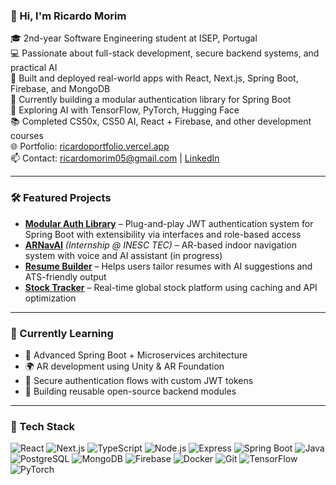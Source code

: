 ### 👋 Hi, I'm Ricardo Morim

🎓 2nd-year Software Engineering student at ISEP, Portugal  
💻 Passionate about full-stack development, secure backend systems, and practical AI  
🚀 Built and deployed real-world apps with React, Next.js, Spring Boot, Firebase, and MongoDB  
🔐 Currently building a modular authentication library for Spring Boot  
🤖 Exploring AI with TensorFlow, PyTorch, Hugging Face  
📚 Completed CS50x, CS50 AI, React + Firebase, and other development courses  
🌐 Portfolio: [ricardoportfolio.vercel.app](https://ricardoportfolio.vercel.app)  
📫 Contact: ricardomorim05@gmail.com | [LinkedIn](https://www.linkedin.com/in/ricardo-morim-208368251/)

---

### 🛠️ Featured Projects

- [**Modular Auth Library**](https://github.com/RicardoMorim/auth-Provider/) – Plug-and-play JWT authentication system for Spring Boot with extensibility via interfaces and role-based access
- [**ARNavAI**](https://inesctec.pt/en) *(Internship @ INESC TEC)* – AR-based indoor navigation system with voice and AI assistant (in progress)
- [**Resume Builder**](https://github.com/RicardoMorim/resume-builder) – Helps users tailor resumes with AI suggestions and ATS-friendly output
- [**Stock Tracker**](https://github.com/RicardoMorim/Stock_Information) – Real-time global stock platform using caching and API optimization

---

### 🧠 Currently Learning

- 🧱 Advanced Spring Boot + Microservices architecture  
- 🌍 AR development using Unity & AR Foundation  
- 🔐 Secure authentication flows with custom JWT tokens  
- 🧵 Building reusable open-source backend modules

---

### 🧰 Tech Stack

![React](https://img.shields.io/badge/React-61DAFB?logo=react&logoColor=black)
![Next.js](https://img.shields.io/badge/Next.js-000000?logo=next.js&logoColor=white)
![TypeScript](https://img.shields.io/badge/TypeScript-3178C6?logo=typescript&logoColor=white)
![Node.js](https://img.shields.io/badge/Node.js-339933?logo=node.js&logoColor=white)
![Express](https://img.shields.io/badge/Express-000000?logo=express&logoColor=white)
![Spring Boot](https://img.shields.io/badge/Spring_Boot-6DB33F?logo=springboot&logoColor=white)
![Java](https://img.shields.io/badge/Java-007396?logo=java&logoColor=white)
![PostgreSQL](https://img.shields.io/badge/PostgreSQL-4169E1?logo=postgresql&logoColor=white)
![MongoDB](https://img.shields.io/badge/MongoDB-47A248?logo=mongodb&logoColor=white)
![Firebase](https://img.shields.io/badge/Firebase-FFCA28?logo=firebase&logoColor=black)
![Docker](https://img.shields.io/badge/Docker-2496ED?logo=docker&logoColor=white)
![Git](https://img.shields.io/badge/Git-F05032?logo=git&logoColor=white)
![TensorFlow](https://img.shields.io/badge/TensorFlow-FF6F00?logo=tensorflow&logoColor=white)
![PyTorch](https://img.shields.io/badge/PyTorch-EE4C2C?logo=pytorch&logoColor=white)
